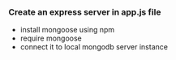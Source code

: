 ### Create an express server in app.js file

- install mongoose using npm
- require mongoose
- connect it to local mongodb server instance
